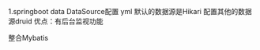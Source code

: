 1.springboot data 
  DataSource配置 yml  默认的数据源是Hikari
  配置其他的数据源druid 优点：有后台监视功能
  
  整合Mybatis
  
  